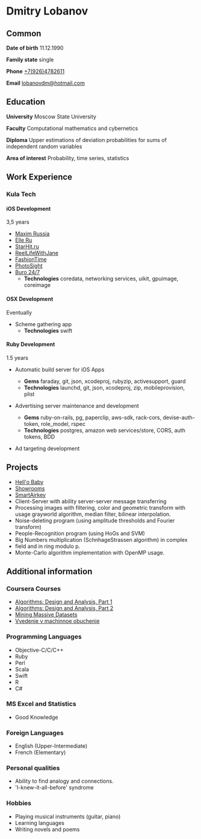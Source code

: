 # Dmitry Lobanov

## Common  
**Date of birth**
11.12.1990

**Family state**
single

**Phone**
[+7(926)4782611](tel:+7(926)4782611)

**Email**
[lobanovdm@hotmail.com](mailto:lobanovdm@hotmail.com)

## Education
**University**
Moscow State University

**Faculty**
Computational mathematics and cybernetics

**Diploma**
Upper estimations of deviation probabilities for sums of independent random variables

**Area of interest**
Probability, time series, statistics

## Work Experience

### Kula Tech

#### iOS Development
3,5 years

* [Maxim Russia](https://itunes.apple.com/ru/app/maxim-russia-samyj-citaemyj/id629947544?mt=8&uo=4)
* [Elle Ru](https://itunes.apple.com/ru/app/elle.ru-sajt-no1-o-mode-krasote/id811246690?mt=8&uo=4)
* [StarHit.ru](https://itunes.apple.com/ru/app/starhit.ru-novosti-sou-biznesa/id720675363?mt=8&uo=4)
* [ReelLifeWithJane](https://itunes.apple.com/ru/app/reel-life-with-jane/id778476772?mt=8&uo=4)
* [FashionTime](https://itunes.apple.com/ru/app/fashion-time-novosti-mody/id807451382?mt=8&uo=4)
* [PhotoSight](https://itunes.apple.com/ru/app/fotosajt/id763559204?mt=8&uo=4)
* [Buro 24/7](https://itunes.apple.com/ru/app/buro-24-7/id926285326?mt=8&uo=4)
	* **Technologies** coredata, networking services, uikit, gpuimage, coreimage

#### OSX Development
Eventually

* Scheme gathering app
	* **Technologies** swift

#### Ruby Development
1.5 years

* Automatic build server for iOS Apps
	* **Gems** faraday, git, json, xcodeproj, rubyzip, activesupport, guard
	* **Technologies** launchd, git, json, xcodeproj, zip, mobileprovision, plist

* Advertising server maintenance and development
	* **Gems** ruby-on-rails, pg, paperclip, aws-sdk, rack-cors, devise-auth-token, role_model, rspec
	* **Technologies** postgres, amazon web services/store, CORS, auth tokens, BDD
* Ad targeting development

## Projects
* [Hell\'o Baby](https://itunes.apple.com/app/hello-baby-interactive-baby/id898977963?l=ru&ls=1&mt=8)
* [Showrooms](https://itunes.apple.com/us/app/showrooms-servis-udobnogo/id659578469?l=ru&ls=1&mt=8)
* [SmartAirkey](pages/apps/smartairkey.html)
* Client-Server with ability server-server message transferring
* Processing images with filtering, color and geometric transform with usage grayworld algorithm, median filter, bilinear interpolation.
* Noise-deleting program (using amplitude thresholds and Fourier transform)
* People-Recognition program (using HoGs and SVM)
* Big Numbers multiplication (SchnhageStrassen algorithm) in complex
* field and in ring modulo p.
* Monte-Carlo algorithm implementation with OpenMP usage.

## Additional information

### Coursera Courses
* [Algorithms\: Design and Analysis\, Part 1](https://drive.google.com/file/d/0B3YcTFqe25wgSng4NG5VRUFRclU/view?usp=sharing)
* [Algorithms\: Design and Analysis\, Part 2](https://drive.google.com/file/d/0B3YcTFqe25wgX21ScnhnZHB0eGM/view?usp=sharing)
* [Mining Massive Datasets](https://drive.google.com/file/d/0B3YcTFqe25wgV0xPRnRUU2tnQ1U/view?usp=sharing)
* [Vvedenie v machinnoe obuchenie](https://www.coursera.org/account/accomplishments/verify/KFKRUVJM4WFV)

### Programming Languages
* Objective-C/C/C++
* Ruby
* Perl
* Scala 
* Swift
* R
* C#

### MS Excel and Statistics
* Good Knowledge

### Foreign Languages
* English (Upper-Intermediate)
* French (Elementary)

### Personal qualities
* Ability to find analogy and connections.
* \'I-knew-it-all-before\' syndrome

### Hobbies
* Playing musical instruments (guitar, piano)
* Learning languages
* Writing novels and poems